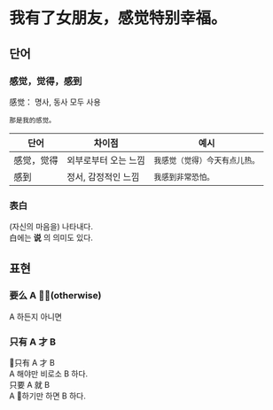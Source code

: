 # 我有了女朋友，感觉特别幸福。
## 단어
### 感觉，觉得，感到
感觉： 명사, 동사 모두 사용
```
那是我的感觉。
```
|단어|차이점|예시|
|---|----|---|
|感觉，觉得|외부로부터 오는 느낌|```我感觉（觉得）今天有点儿热。```|
|感到| 정서, 감정적인 느낌|```我感到非常恐怕。```|

### 表白
(자신의 마음을) 나타내다.  
白에는 __说__ 의 의미도 있다.

## 표현
### 要么 A (otherwise)
A 하든지 아니면

### 只有 A 才 B
只有 A 才 B  
A 해야만 비로소 B 하다.  
只要 A 就 B  
A 하기만 하면 B 하다.
